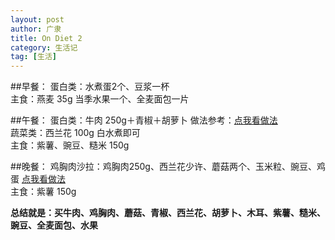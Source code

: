 ```yaml
---
layout: post
author: 广隶
title: On Diet 2
category: 生活记
tag: [生活]
---
```


##早餐： 
蛋白类：水煮蛋2个、豆浆一杯   
主食：燕麦 35g
当季水果一个、全麦面包一片   

##午餐： 
蛋白类：牛肉 250g＋青椒＋胡萝卜 做法参考：[点我看做法](http://www.xiachufang.com/recipe/100368740/)  
蔬菜类：西兰花 100g 白水煮即可   
主食：紫薯、豌豆、糙米 150g   

##晚餐： 
鸡胸肉沙拉：鸡胸肉250g、西兰花少许、蘑菇两个、玉米粒、豌豆、鸡蛋 [点我看做法](http://www.xiachufang.com/recipe/100469406/)     
主食：紫薯 150g  

**总结就是：买牛肉、鸡胸肉、蘑菇、青椒、西兰花、胡萝卜、木耳、紫薯、糙米、豌豆、全麦面包、水果**
